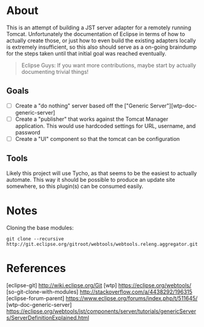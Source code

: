 
About
=====

This is an attempt of building a JST server adapter for a remotely running Tomcat. Unfortunately the documentation
of Eclipse in terms of how to actually create those, or just how to even build the existing adapters locally is extremely
insufficient, so this also should serve as a on-going braindump for the steps taken until that initial goal was reached
eventually.

> Eclipse Guys: If you want more contributions, maybe start by actually documenting trivial things!

Goals
-----
- [ ] Create a "do nothing" server based off the ["Generic Server"][wtp-doc-generic-server]
- [ ] Create a "publisher" that works against the Tomcat Manager application. This would use hardcoded settings for URL, username, and password
- [ ] Create a "UI" component so that the tomcat can be configuration

Tools
-----

Likely this project will use Tycho, as that seems to be the easiest to actually automate. This way it should be possible
to produce an update site somewhere, so this plugin(s) can be consumed easily.

Notes
=====

Cloning the base modules:
~~~~
git clone --recursive http://git.eclipse.org/gitroot/webtools/webtools.releng.aggregator.git
~~~~



References
==========
[eclipse-git] http://wiki.eclipse.org/Git
[wtp] https://eclipse.org/webtools/
[so-git-clone-with-modules] http://stackoverflow.com/a/4438292/196315
[eclipse-forum-parent] https://www.eclipse.org/forums/index.php/t/511645/
[wtp-doc-generic-server] https://eclipse.org/webtools/jst/components/server/tutorials/genericServers/ServerDefinitionExplained.html
